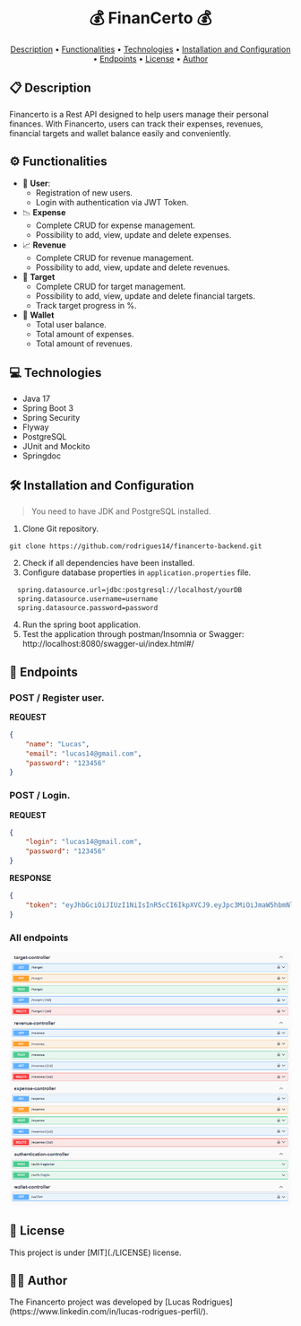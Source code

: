 <h1 align="center">💰 FinanCerto 💰</h1>

<p align="center">
  <a href="#description">Description</a> • 
  <a href="#functionalities">Functionalities</a> •
  <a href="#technologies">Technologies</a> •
  <a href="#configuration">Installation and Configuration</a> •
  <a href="#endpoints">Endpoints</a> •
  <a href="#license">License</a> •
  <a href="#author">Author</a>
</p>

<h2 id="description">📋 Description</h2>

Financerto is a Rest API designed to help users manage their personal finances. With Financerto, users can track their expenses, revenues, financial targets and wallet balance easily and conveniently.

<h2 id="functionalities">⚙️ Functionalities</h2>

- 🧑 **User**:
    - Registration of new users.
    - Login with authentication via JWT Token.
- 📉 **Expense**
  - Complete CRUD for expense management.
  - Possibility to add, view, update and delete expenses.
- 📈 **Revenue**
    - Complete CRUD for revenue management.
    - Possibility to add, view, update and delete revenues.
- 🎯 **Target**
    - Complete CRUD for target management.
    - Possibility to add, view, update and delete financial targets.
    - Track target progress in %.
- 💸 **Wallet**
    - Total user balance.
    - Total amount of expenses.
    - Total amount of revenues.

<h2 id="technologies">💻 Technologies</h2>

- Java 17
- Spring Boot 3
- Spring Security
- Flyway
- PostgreSQL
- JUnit and Mockito
- Springdoc

<h2 id="configuration">🛠️ Installation and Configuration</h2>

> You need to have JDK and PostgreSQL installed.

1. Clone Git repository.
```text
git clone https://github.com/rodrigues14/financerto-backend.git
```
2. Check if all dependencies have been installed.
3. Configure database properties in `application.properties` file.
```text
  spring.datasource.url=jdbc:postgresql://localhost/yourDB
  spring.datasource.username=username
  spring.datasource.password=password
```
4. Run the spring boot application.
5. Test the application through postman/Insomnia or Swagger: http://localhost:8080/swagger-ui/index.html#/

<h2 id="endpoints">📍 Endpoints</h2>

### POST / Register user.
**REQUEST**
```json
{
    "name": "Lucas",
    "email": "lucas14@gmail.com",
    "password": "123456"
}
```

### POST / Login.
**REQUEST**
```json
{
    "login": "lucas14@gmail.com",
    "password": "123456"
}
```

**RESPONSE**
```json
{
    "token": "eyJhbGciOiJIUzI1NiIsInR5cCI6IkpXVCJ9.eyJpc3MiOiJmaW5hbmNlcnRvIiwic3ViIjoibHVjYXMxNEBnbWFpbC5jb20iLCJleHAiOjE3MTU3ODgzMDR9.6UA9S_BjzaGZYBjkbZQwLl0z_U10A6EzGkUWr4oJ5TM"
}
```

### All endpoints

![swagger](./src/main/resources/static/swagger.png)

<h2 id="license">📃 License</h2>
This project is under [MIT](./LICENSE) license.

<h2 id="author">🧑‍💻 Author</h2>
The Financerto project was developed by [Lucas Rodrigues](https://www.linkedin.com/in/lucas-rodrigues-perfil/).
